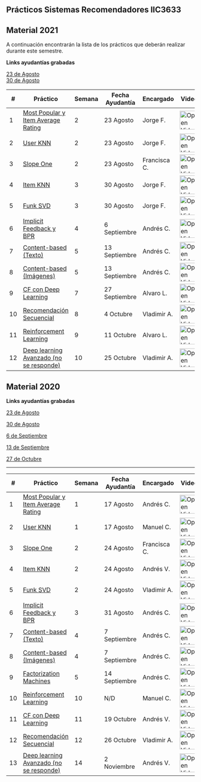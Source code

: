 ## Prácticos Sistemas Recomendadores IIC3633

## Material 2021

A continuación encontrarán la lista de los prácticos que deberán realizar durante este semestre.

**Links ayudantías grabadas**

[23 de Agosto](https://drive.google.com/file/d/1lCws-nLPFlFRPL43Cn3K-w0S5bLld9Nc/view?usp=sharing)   
[30 de Agosto](https://drive.google.com/file/d/1epgL1GwZWijIv0Gex0IlZ0GWDYgH4O2_/view?usp=sharing)

| #  | Práctico                                                                                                                                  | Semana | Fecha Ayudantía | Encargado    | Video                                                                                                                                                                                             |
|----|-------------------------------------------------------------------------------------------------------------------------------------------|--------|-----------------|--------------|---------------------------------------------------------------------------------------------------------------------------------------------------------------------------------------------------|
| 1  | [Most Popular y Item Average Rating](https://github.com/PUC-RecSys-Class/RecSysPUC-2021/blob/master/practicos/pyRecLab_MostPopular.ipynb) | 2      | 23 Agosto       | Jorge	 F.    | <a href="https://youtu.be/MEY4UK4QCP4">   <img src="https://upload.wikimedia.org/wikipedia/commons/0/09/YouTube_full-color_icon_%282017%29.svg" width="50" alt="Open Video"/> </a>                     |
| 2  | [User KNN](https://github.com/PUC-RecSys-Class/RecSysPUC-2021/blob/master/practicos/pyRecLab_uKNN.ipynb)                                  | 2      | 23 Agosto       | Jorge	 F.    | <a href="https://www.youtube.com/watch?v=Tu9p4i8vxdA">   <img src="https://upload.wikimedia.org/wikipedia/commons/8/8b/YouTube_dark_icon_%282017%29.svg" width="50" alt="Open Video"/> </a>                           |
| 3  | [Slope One](https://github.com/PUC-RecSys-Class/RecSysPUC-2021/blob/master/practicos/pyRecLab_SlopeOne.ipynb)                             | 2      | 23 Agosto       | Francisca C. | <a href="https://youtu.be/A2euuevpYis">   <img src="https://upload.wikimedia.org/wikipedia/commons/0/09/YouTube_full-color_icon_%282017%29.svg" width="50" alt="Open Video"/> </a>                           |
| 4  | [Item KNN](https://github.com/PUC-RecSys-Class/RecSysPUC-2021/blob/master/practicos/pyRecLab_iKNN.ipynb)                                  | 3      | 30 Agosto       | Jorge	 F. | <a href="https://youtu.be/QZ0cfV-En3Q">   <img src="https://upload.wikimedia.org/wikipedia/commons/8/8b/YouTube_dark_icon_%282017%29.svg" width="50" alt="Open Video"/> </a>                |
| 5  | [Funk SVD](https://github.com/PUC-RecSys-Class/RecSysPUC-2021/blob/master/practicos/pyRecLab_FunkSVD.ipynb)                               | 3      | 30 Agosto       | Jorge	 F. | <a href="https://www.youtube.com/watch?v=f5-ZMbTYZJQ">   <img src="https://upload.wikimedia.org/wikipedia/commons/0/09/YouTube_full-color_icon_%282017%29.svg" width="50" alt="Open Video"/> </a> |
| 6  | [Implicit Feedback y BPR](https://github.com/PUC-RecSys-Class/RecSysPUC-2020/blob/master/practicos/Implicit_feedback.ipynb)                     | 4      | 6 Septiembre       | Andrés C. | <a href="https://youtu.be/r9RUqpPWo74">   <img src="https://upload.wikimedia.org/wikipedia/commons/8/8b/YouTube_dark_icon_%282017%29.svg" width="50" alt="Open Video"/> </a>                           |
| 7  | [Content-based (Texto)](https://github.com/PUC-RecSys-Class/RecSysPUC-2020/blob/master/practicos/Content_Based_texto.ipynb)				| 5      | 13 Septiembre | Andrés C. | <a href="https://youtu.be/seMk0mF2JZE">   <img src="https://upload.wikimedia.org/wikipedia/commons/0/09/YouTube_full-color_icon_%282017%29.svg" width="50" alt="Open Video"/> </a>                           |
| 8  | [Content-based (Imágenes)](https://github.com/PUC-RecSys-Class/RecSysPUC-2020/blob/master/practicos/Content_Based_imagenes.ipynb) 		| 5      | 13 Septiembre | Andrés C. | <a href="https://youtu.be/qkTkVv7m-2w">   <img src="https://upload.wikimedia.org/wikipedia/commons/8/8b/YouTube_dark_icon_%282017%29.svg" width="50" alt="Open Video"/> </a>                     |
| 9 | [CF con Deep Learning](https://github.com/PUC-RecSys-Class/RecSysPUC-2020/blob/master/practicos/MultiVAE_Practico.ipynb)   				| 7      | 27 Septiembre | Alvaro L.    | <a href="https://www.youtube.com">   <img src="https://upload.wikimedia.org/wikipedia/commons/0/09/YouTube_full-color_icon_%282017%29.svg" width="50" alt="Open Video"/> </a>                     |
| 10 | [Recomendación Secuencial](https://github.com/PUC-RecSys-Class/RecSysPUC-2020/blob/master/practicos/GRU4Rec.ipynb)		  				| 8      | 4 Octubre | Vladimir A.  | <a href="https://www.youtube.com/watch?v=isrltGf1Sa0">   <img src="https://upload.wikimedia.org/wikipedia/commons/8/8b/YouTube_dark_icon_%282017%29.svg" width="50" alt="Open Video"/> </a>                           |
| 11 | [Reinforcement Learning](https://github.com/PUC-RecSys-Class/RecSysPUC-2020/blob/master/practicos/Reinforcement_Learning_Recsim.ipynb)   | 9     | 11 Octubre | Alvaro L.   | <a href="https://youtu.be/nkRAa8D5B1I">   <img src="https://upload.wikimedia.org/wikipedia/commons/8/8b/YouTube_dark_icon_%282017%29.svg" width="50" alt="Open Video"/> </a>                     |
| 12 | [Deep learning Avanzado (no se responde)](https://github.com/PUC-RecSys-Class/RecSysPUC-2020/blob/master/practicos/Ayudantia_TIRLol.ipynb)                                                                                                                   | 10     | 25 Octubre | Vladimir A.   | <a href="https://www.youtube.com">   <img src="https://upload.wikimedia.org/wikipedia/commons/0/09/YouTube_full-color_icon_%282017%29.svg" width="50" alt="Open Video"/> </a>                           |     

## Material 2020

**Links ayudantías grabadas**

[23 de Agosto](https://drive.google.com/file/d/1TGUKYi-jV7vJ5ns27pEMYyOqagQcfh_1/view?usp=sharing)   

[30 de Agosto](https://drive.google.com/file/d/1JsA1d5ZiS4IVNTMgDO1B2_gwnCIKhbzD/view?usp=sharing)

[6 de Septiembre](https://drive.google.com/file/d/1x0iGCrcLvLBTch_cAeqnD17K3DeSKUhd/view)

[13 de Septiembre ](https://drive.google.com/file/d/1LeCCUQPNkRA9RFbw4N4nnaRgr4ZKPUjD/view)

[27 de Octubre ](https://drive.google.com/file/d/171kVEF-etFr2NN7VaB3pbv_l_kcr2WaK/view?usp=sharing)

------------------------------------

| #  | Práctico                                                                                                                                  | Semana | Fecha Ayudantía | Encargado    | Video                                                                                                                                                                                             |
|----|-------------------------------------------------------------------------------------------------------------------------------------------|--------|-----------------|--------------|---------------------------------------------------------------------------------------------------------------------------------------------------------------------------------------------------|
| 1  | [Most Popular y Item Average Rating](https://github.com/PUC-RecSys-Class/RecSysPUC-2020/blob/master/practicos/pyRecLab_MostPopular.ipynb) | 1      | 17 Agosto       | Andrés C.    | <a href="https://youtu.be/MEY4UK4QCP4">   <img src="https://upload.wikimedia.org/wikipedia/commons/0/09/YouTube_full-color_icon_%282017%29.svg" width="50" alt="Open Video"/> </a>                     |
| 2  | [User KNN](https://github.com/PUC-RecSys-Class/RecSysPUC-2020/blob/master/practicos/pyRecLab_uKNN.ipynb)                                  | 1      | 17 Agosto       | Manuel C.    | <a href="https://www.youtube.com/watch?v=Tu9p4i8vxdA">   <img src="https://upload.wikimedia.org/wikipedia/commons/8/8b/YouTube_dark_icon_%282017%29.svg" width="50" alt="Open Video"/> </a>                           |
| 3  | [Slope One](https://github.com/PUC-RecSys-Class/RecSysPUC-2020/blob/master/practicos/pyRecLab_SlopeOne.ipynb)                             | 2      | 24 Agosto       | Francisca C. | <a href="https://youtu.be/A2euuevpYis">   <img src="https://upload.wikimedia.org/wikipedia/commons/0/09/YouTube_full-color_icon_%282017%29.svg" width="50" alt="Open Video"/> </a>                           |
| 4  | [Item KNN](https://github.com/PUC-RecSys-Class/RecSysPUC-2020/blob/master/practicos/pyRecLab_iKNN.ipynb)                                  | 2      | 24 Agosto       | Andrés V. | <a href="https://youtu.be/QZ0cfV-En3Q">   <img src="https://upload.wikimedia.org/wikipedia/commons/8/8b/YouTube_dark_icon_%282017%29.svg" width="50" alt="Open Video"/> </a>                |
| 5  | [Funk SVD](https://github.com/PUC-RecSys-Class/RecSysPUC-2020/blob/master/practicos/pyRecLab_FunkSVD.ipynb)                               | 2      | 24 Agosto       | Vladimir A. | <a href="https://www.youtube.com/watch?v=f5-ZMbTYZJQ">   <img src="https://upload.wikimedia.org/wikipedia/commons/0/09/YouTube_full-color_icon_%282017%29.svg" width="50" alt="Open Video"/> </a> |
| 6  | [Implicit Feedback y BPR](https://github.com/PUC-RecSys-Class/RecSysPUC-2020/blob/master/practicos/Implicit_feedback.ipynb)                     | 3      | 31 Agosto       | Andrés C. | <a href="https://youtu.be/r9RUqpPWo74">   <img src="https://upload.wikimedia.org/wikipedia/commons/8/8b/YouTube_dark_icon_%282017%29.svg" width="50" alt="Open Video"/> </a>                           |
| 7  | [Content-based (Texto)](https://github.com/PUC-RecSys-Class/RecSysPUC-2020/blob/master/practicos/Content_Based_texto.ipynb)				| 4      | 7 Septiembre | Andrés C. | <a href="https://youtu.be/seMk0mF2JZE">   <img src="https://upload.wikimedia.org/wikipedia/commons/0/09/YouTube_full-color_icon_%282017%29.svg" width="50" alt="Open Video"/> </a>                           |
| 8  | [Content-based (Imágenes)](https://github.com/PUC-RecSys-Class/RecSysPUC-2020/blob/master/practicos/Content_Based_imagenes.ipynb) 		| 4      | 7 Septiembre | Andrés C. | <a href="https://youtu.be/qkTkVv7m-2w">   <img src="https://upload.wikimedia.org/wikipedia/commons/8/8b/YouTube_dark_icon_%282017%29.svg" width="50" alt="Open Video"/> </a>                     |
| 9 | [Factorization Machines](https://github.com/PUC-RecSys-Class/RecSysPUC-2020/blob/master/practicos/FastFM_factorization_machines.ipynb)    | 5      | 14 Septiembre | Andrés C. | <a href="https://youtu.be/3QIUrAHxbOM">   <img src="https://upload.wikimedia.org/wikipedia/commons/0/09/YouTube_full-color_icon_%282017%29.svg" width="50" alt="Open Video"/> </a>                           |
| 10 | [Reinforcement Learning](https://github.com/PUC-RecSys-Class/RecSysPUC-2020/blob/master/practicos/Reinforcement_Learning_Recsim.ipynb)   | 10     | N/D | Manuel C.   | <a href="https://youtu.be/nkRAa8D5B1I">   <img src="https://upload.wikimedia.org/wikipedia/commons/8/8b/YouTube_dark_icon_%282017%29.svg" width="50" alt="Open Video"/> </a>                     |
| 11 | [CF con Deep Learning](https://github.com/PUC-RecSys-Class/RecSysPUC-2020/blob/master/practicos/MultiVAE_Practico.ipynb)   				| 11      | 19 Octubre | Andrés V.    | <a href="https://www.youtube.com">   <img src="https://upload.wikimedia.org/wikipedia/commons/0/09/YouTube_full-color_icon_%282017%29.svg" width="50" alt="Open Video"/> </a>                     |
| 12 | [Recomendación Secuencial](https://github.com/PUC-RecSys-Class/RecSysPUC-2020/blob/master/practicos/GRU4Rec.ipynb)		  				| 12      | 26 Octubre | Vladimir A.  | <a href="https://www.youtube.com/watch?v=isrltGf1Sa0">   <img src="https://upload.wikimedia.org/wikipedia/commons/8/8b/YouTube_dark_icon_%282017%29.svg" width="50" alt="Open Video"/> </a>                           |
| 13 | [Deep learning Avanzado (no se responde)](https://github.com/PUC-RecSys-Class/RecSysPUC-2020/blob/master/practicos/Ayudantia_TIRLol.ipynb)                                                                                                                   | 14     | 2 Noviembre | Andrés V.   | <a href="https://www.youtube.com">   <img src="https://upload.wikimedia.org/wikipedia/commons/0/09/YouTube_full-color_icon_%282017%29.svg" width="50" alt="Open Video"/> </a>                           |     
